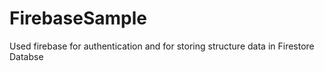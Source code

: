 # FirebaseSample
Used firebase for authentication and for storing structure data in Firestore Databse
